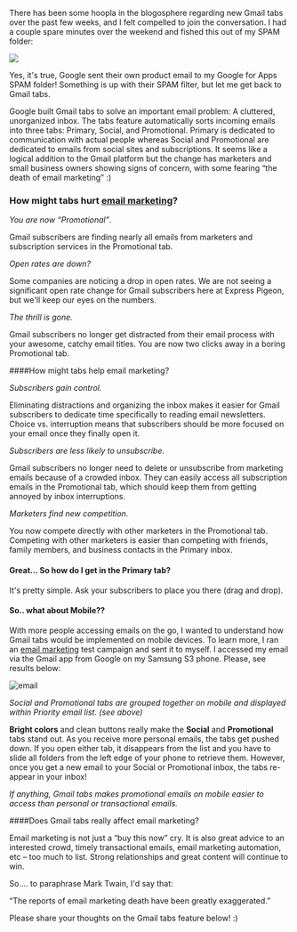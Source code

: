 There has been some hoopla in the blogosphere regarding new Gmail tabs
over the past few weeks, and I felt compelled to join the conversation.
I had a couple spare minutes over the weekend and fished this out of my
SPAM folder:

![](/blog/images/2013/Selection_999403.png )

Yes, it&apos;s true, Google sent their own product email to my Google for
Apps SPAM folder! Something is up with their SPAM filter, but let me get
back to Gmail tabs.

Google built Gmail tabs to solve an important email problem: A
cluttered, unorganized inbox. The tabs feature automatically sorts
incoming emails into three tabs: Primary, Social, and Promotional.
Primary is dedicated to communication with actual people whereas Social
and Promotional are dedicated to emails from social sites and
subscriptions. It seems like a logical addition to the Gmail platform
but the change has marketers and small business owners showing signs of
concern, with some fearing “the death of email marketing” :)

### How might tabs hurt [email marketing](http://expresspigeon.com)?

*You are now “Promotional”*.

Gmail subscribers are finding nearly all emails from marketers and
subscription services in the Promotional tab.

*Open rates are down?*

Some companies are noticing a drop in open rates. We are not seeing a
significant open rate change for Gmail subscribers here at Express
Pigeon, but we&apos;ll keep our eyes on the numbers.

*The thrill is gone.*

Gmail subscribers no longer get distracted from their email process
with your awesome, catchy email titles. You are now two clicks away in a
boring Promotional tab.

####How might tabs help email marketing?

*Subscribers gain control.*

Eliminating distractions and organizing the inbox makes it easier for
Gmail subscribers to dedicate time specifically to reading email
newsletters. Choice vs. interruption means that subscribers should be
more focused on your email once they finally open it.

*Subscribers are less likely to unsubscribe.*

Gmail subscribers no longer need to delete or unsubscribe from
marketing emails because of a crowded inbox. They can easily access all
subscription emails in the Promotional tab, which should keep them from
getting annoyed by inbox interruptions.

*Marketers find new competition.*

You now compete directly with other marketers in the Promotional tab.
Competing with other marketers is easier than competing with friends,
family members, and business contacts in the Primary inbox.

#### Great... So how do I get in the Primary tab?

It&apos;s pretty simple. Ask your subscribers to place you there (drag and
drop).

#### So.. what about Mobile??

With more people accessing emails on the go, I wanted to understand how
Gmail tabs would be implemented on mobile devices. To learn more, I ran
an [email marketing](http://expresspigeon.com) test campaign and sent it to myself. I accessed
my email via the Gmail app from Google on my Samsung S3 phone. Please,
see results below:

![email](/blog/images/2013/Selection_999404.png "email")

*Social and Promotional tabs are grouped together on mobile and
displayed within Priority email list. (see above)*

**Bright colors** and clean buttons really
make the **Social** and
**Promotional** tabs stand out. As
you receive more personal emails, the tabs get pushed down. If you open
either tab, it disappears from the list and you have to slide all
folders from the left edge of your phone to retrieve them. However, once
you get a new email to your Social or Promotional inbox, the tabs
re-appear in your inbox!

*If anything, Gmail tabs makes promotional emails on mobile easier to
access than personal or transactional emails.*

####Does Gmail tabs really affect email marketing?

Email marketing is not just a “buy this now” cry. It is also great
advice to an interested crowd, timely transactional emails, email
marketing automation, etc – too much to list. Strong relationships and
great content will continue to win.

So.... to paraphrase Mark Twain, I&apos;d say that:

“The reports of email marketing death have been greatly exaggerated.”

Please share your thoughts on the Gmail tabs feature below! :)
